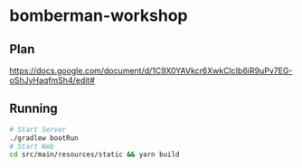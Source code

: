 # bomberman-workshop

## Plan
https://docs.google.com/document/d/1C9X0YAVkcr6XwkClcIb6iR9uPv7EG-oShJvHaqfmSh4/edit#

## Running

```bash
# Start Server
./gradlew bootRun
# Start Web
cd src/main/resources/static && yarn build
```



